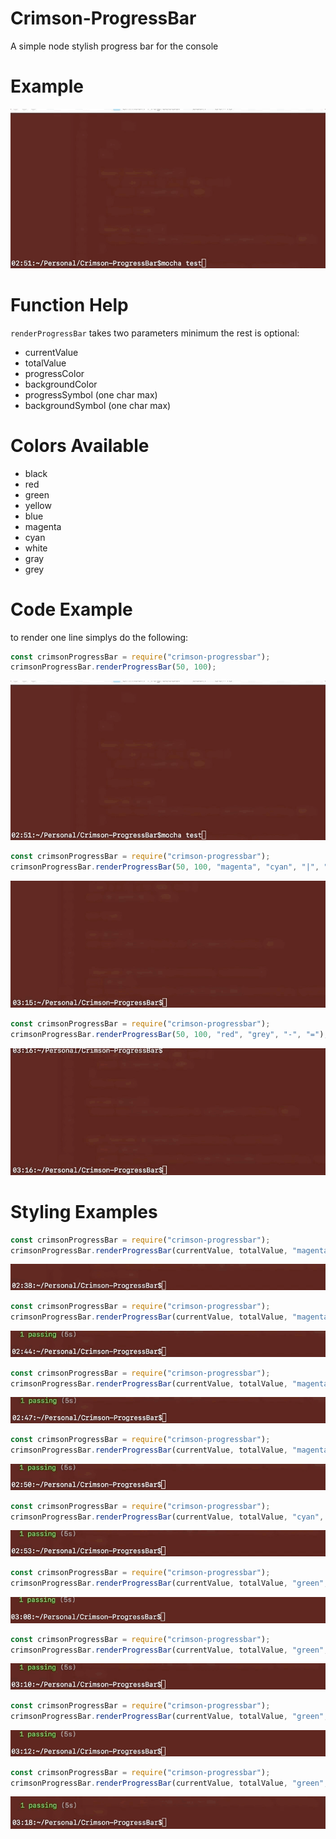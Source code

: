 # Crimson-ProgressBar

A simple node stylish progress bar for the console

# Example

![Example of Progress Bar](https://raw.githubusercontent.com/crimson-med/Crimson-ProgressBar/master/res/progress.gif)

# Function Help

`renderProgressBar` takes two parameters minimum the rest is optional:

 - currentValue
 - totalValue
 - progressColor
 - backgroundColor
 - progressSymbol (one char max)
 - backgroundSymbol (one char max)

# Colors Available

 - black
 - red
 - green
 - yellow
 - blue
 - magenta
 - cyan
 - white
 - gray
 - grey

# Code Example

to render one line simplys do the following:

```js
const crimsonProgressBar = require("crimson-progressbar");
crimsonProgressBar.renderProgressBar(50, 100);
```

![Example of Progress Bar](https://raw.githubusercontent.com/crimson-med/Crimson-ProgressBar/master/res/progress.gif)

```js
const crimsonProgressBar = require("crimson-progressbar");
crimsonProgressBar.renderProgressBar(50, 100, "magenta", "cyan", "|", "|");
```

![Example of Progress Bar](https://raw.githubusercontent.com/crimson-med/Crimson-ProgressBar/master/res/progress_style.gif)

```js
const crimsonProgressBar = require("crimson-progressbar");
crimsonProgressBar.renderProgressBar(50, 100, "red", "grey", "-", "=");
```

![Example of Progress Bar](https://raw.githubusercontent.com/crimson-med/Crimson-ProgressBar/master/res/progress_style2.gif)

# Styling Examples

```js
const crimsonProgressBar = require("crimson-progressbar");
crimsonProgressBar.renderProgressBar(currentValue, totalValue, "magenta", "cyan", "|", "᎒", false);
```

![Example of Progress Bar](https://raw.githubusercontent.com/crimson-med/Crimson-ProgressBar/master/res/style1.gif)

```js
const crimsonProgressBar = require("crimson-progressbar");
crimsonProgressBar.renderProgressBar(currentValue, totalValue, "magenta", "cyan", "᎘", "᎗", false);
```

![Example of Progress Bar](https://raw.githubusercontent.com/crimson-med/Crimson-ProgressBar/master/res/style2.gif)

```js
const crimsonProgressBar = require("crimson-progressbar");
crimsonProgressBar.renderProgressBar(currentValue, totalValue, "magenta", "cyan", "↬", "↫", false);
```

![Example of Progress Bar](https://raw.githubusercontent.com/crimson-med/Crimson-ProgressBar/master/res/style3.gif)

```js
const crimsonProgressBar = require("crimson-progressbar");
crimsonProgressBar.renderProgressBar(currentValue, totalValue, "magenta", "cyan", "⌻", "⌷", false);
```

![Example of Progress Bar](https://raw.githubusercontent.com/crimson-med/Crimson-ProgressBar/master/res/style4.gif)

```js
const crimsonProgressBar = require("crimson-progressbar");
crimsonProgressBar.renderProgressBar(currentValue, totalValue, "cyan", "cyan", "⍜", "⍛", false);
```

![Example of Progress Bar](https://raw.githubusercontent.com/crimson-med/Crimson-ProgressBar/master/res/style5.gif)

```js
const crimsonProgressBar = require("crimson-progressbar");
crimsonProgressBar.renderProgressBar(currentValue, totalValue, "green", "red", "▓", "░", false);
```

![Example of Progress Bar](https://raw.githubusercontent.com/crimson-med/Crimson-ProgressBar/master/res/style6.gif)

```js
const crimsonProgressBar = require("crimson-progressbar");
crimsonProgressBar.renderProgressBar(currentValue, totalValue, "green", "red", "■", "□", false);
```

![Example of Progress Bar](https://raw.githubusercontent.com/crimson-med/Crimson-ProgressBar/master/res/style7.gif)

```js
const crimsonProgressBar = require("crimson-progressbar");
crimsonProgressBar.renderProgressBar(currentValue, totalValue, "green", "red", "◉", "◎", false);
```

![Example of Progress Bar](https://raw.githubusercontent.com/crimson-med/Crimson-ProgressBar/master/res/style8.gif)

```js
const crimsonProgressBar = require("crimson-progressbar");
crimsonProgressBar.renderProgressBar(currentValue, totalValue, "green", "red", "⬥", "⬦", false);
```

![Example of Progress Bar](https://raw.githubusercontent.com/crimson-med/Crimson-ProgressBar/master/res/style9.gif)
